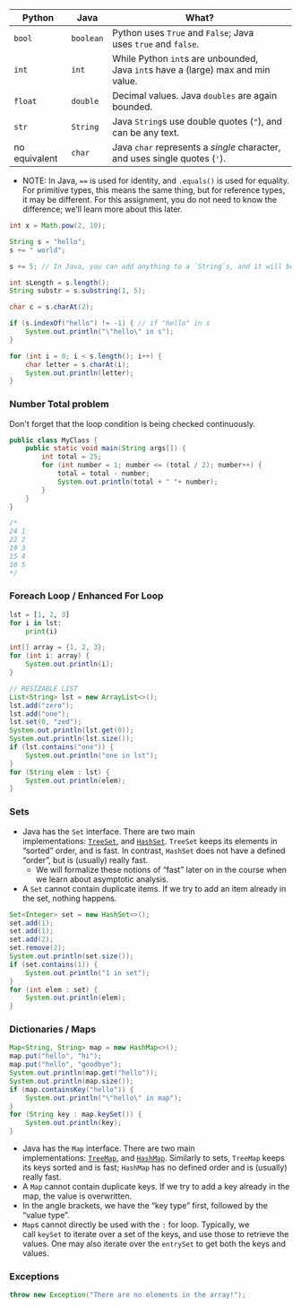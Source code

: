 |Python|Java|What?|
|---|---|---|
|`bool`|`boolean`|Python uses `True` and `False`; Java uses `true` and `false`.|
|`int`|`int`|While Python `int`s are unbounded, Java `int`s have a (large) max and min value.|
|`float`|`double`|Decimal values. Java `doubles` are again bounded.|
|`str`|`String`|Java `String`s use double quotes (`"`), and can be any text.|
|no equivalent|`char`|Java `char` represents a _single_ character, and uses single quotes (`'`).|


- NOTE: In Java, `==` is used for identity, and `.equals()` is used for equality. For primitive types, this means the same thing, but for reference types, it may be different. For this assignment, you do not need to know the difference; we’ll learn more about this later.

```java
int x = Math.pow(2, 10);
```


```Java
String s = "hello";
s += " world";

s += 5; // In Java, you can add anything to a `String`s, and it will be implicitly converted to a `String` without needing to explicitly cast.

int sLength = s.length();
String substr = s.substring(1, 5); 

char c = s.charAt(2);

if (s.indexOf("hello") != -1) { // if "hello" in s 
    System.out.println("\"hello\" in s");
}

for (int i = 0; i < s.length(); i++) {
    char letter = s.charAt(i);
    System.out.println(letter);
}
```

### Number Total problem 

Don't forget that the loop condition is being checked continuously.

``` java
public class MyClass {
    public static void main(String args[]) {
        int total = 25;
        for (int number = 1; number <= (total / 2); number++) {
            total = total - number;
            System.out.println(total + " "+ number);
        }
    }
}

/*
24 1
22 2
19 3
15 4
10 5
*/
```

### Foreach Loop / Enhanced For Loop

```python
lst = [1, 2, 3]
for i in lst: 
	print(i)
```

```java 
int[] array = {1, 2, 3};
for (int i: array) {
	System.out.println(i);
}
```

``` java 
// RESIZABLE LIST
List<String> lst = new ArrayList<>();
lst.add("zero");
lst.add("one");
lst.set(0, "zed");
System.out.println(lst.get(0)); 
System.out.println(lst.size());
if (lst.contains("one")) {
    System.out.println("one in lst");
}
for (String elem : lst) {
    System.out.println(elem);
}
```

### Sets

- Java has the `Set` interface. There are two main implementations: [`TreeSet`](https://docs.oracle.com/en/java/javase/17/docs/api/java.base/java/util/TreeSet.html), and [`HashSet`](https://docs.oracle.com/en/java/javase/17/docs/api/java.base/java/util/HashSet.html). `TreeSet` keeps its elements in “sorted” order, and is fast. In contrast, `HashSet` does not have a defined “order”, but is (usually) really fast.
    - We will formalize these notions of “fast” later on in the course when we learn about asymptotic analysis.
- A `Set` cannot contain duplicate items. If we try to add an item already in the set, nothing happens.

```java
Set<Integer> set = new HashSet<>();
set.add(1);
set.add(1);
set.add(2);
set.remove(2);
System.out.println(set.size());
if (set.contains(1)) {
    System.out.println("1 in set");
}
for (int elem : set) {
    System.out.println(elem);
}
```

### Dictionaries / Maps

```java
Map<String, String> map = new HashMap<>();
map.put("hello", "hi");
map.put("hello", "goodbye");
System.out.println(map.get("hello"));
System.out.println(map.size());
if (map.containsKey("hello")) {
    System.out.println("\"hello\" in map");
}
for (String key : map.keySet()) {
    System.out.println(key);
}
```

- Java has the `Map` interface. There are two main implementations: [`TreeMap`](https://docs.oracle.com/en/java/javase/17/docs/api/java.base/java/util/TreeMap.html), and [`HashMap`](https://docs.oracle.com/en/java/javase/17/docs/api/java.base/java/util/HashMap.html). Similarly to sets, `TreeMap` keeps its keys sorted and is fast; `HashMap` has no defined order and is (usually) really fast.
- A `Map` cannot contain duplicate keys. If we try to add a key already in the map, the value is overwritten.
- In the angle brackets, we have the “key type” first, followed by the “value type”.
- `Map`s cannot directly be used with the `:` for loop. Typically, we call `keySet` to iterate over a set of the keys, and use those to retrieve the values. One may also iterate over the `entrySet` to get both the keys and values.

### Exceptions

```java
throw new Exception("There are no elements in the array!");
```

